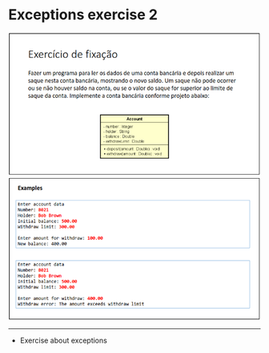 # Exceptions exercise 2

![exercise screenshot](./doc/img/exercise-screenshot.png)
![exercise example](./doc/img/example.png)

---
- Exercise about exceptions

